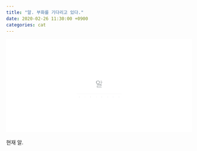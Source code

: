 ```yaml
---
title: "알. 부화를 기다리고 있다."
date: 2020-02-26 11:30:00 +0900
categories: cat
---
```


![egg](/../res/images/egg.png)

현재 알.
